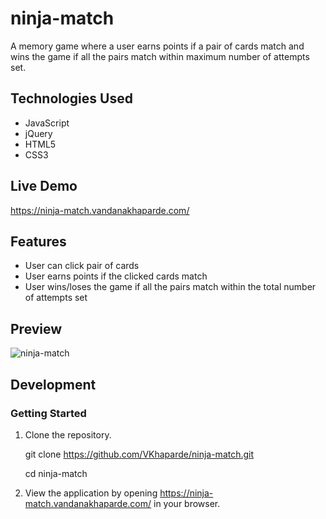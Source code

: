 # ninja-match
 A memory game where a user earns points if a pair of cards match and wins the game if all the pairs match within maximum number of attempts set.
## Technologies Used
* JavaScript
* jQuery
* HTML5
* CSS3
## Live Demo
https://ninja-match.vandanakhaparde.com/
## Features
* User can click pair of cards 
* User earns points if the clicked cards match
* User wins/loses the game if all the pairs match within the total number of attempts set
## Preview
![ninja-match](https://user-images.githubusercontent.com/54192822/71132202-c3416f80-21ee-11ea-8772-6d71d02c7876.png)
## Development
### Getting Started
1. Clone the repository.

   git clone https://github.com/VKhaparde/ninja-match.git
  
   cd  ninja-match
  
2. View the application by opening https://ninja-match.vandanakhaparde.com/ in your browser.
  


